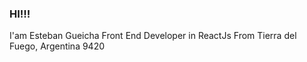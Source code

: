 ### HI!!!

I'am Esteban Gueicha Front End Developer in ReactJs
From Tierra del Fuego, Argentina
9420
